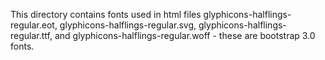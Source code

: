 This directory contains fonts used in html files
 glyphicons-halflings-regular.eot, glyphicons-halflings-regular.svg, glyphicons-halflings-regular.ttf, and glyphicons-halflings-regular.woff - these are bootstrap 3.0 fonts.
